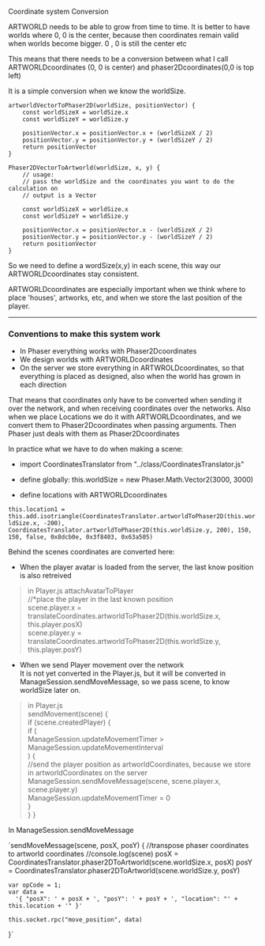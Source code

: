 Coordinate system Conversion

ARTWORLD needs to be able to grow from time to time. It is better to have worlds where 0, 0 is the center, because then coordinates remain valid when worlds become bigger. 0 , 0 is still the center etc

This means that there needs to be a conversion between what I call ARTWORLDcoordinates (0, 0 is center) and phaser2Dcoordinates(0,0 is top left)

It is a simple conversion when we know the worldSize.

    artworldVectorToPhaser2D(worldSize, positionVector) {
        const worldSizeX = worldSize.x
        const worldSizeY = worldSize.y

        positionVector.x = positionVector.x + (worldSizeX / 2)
        positionVector.y = positionVector.y + (worldSizeY / 2)
        return positionVector
    }

    Phaser2DVectorToArtworld(worldSize, x, y) {
        // usage:
        // pass the worldSize and the coordinates you want to do the calculation on
        // output is a Vector

        const worldSizeX = worldSize.x
        const worldSizeY = worldSize.y

        positionVector.x = positionVector.x - (worldSizeX / 2)
        positionVector.y = positionVector.y - (worldSizeY / 2)
        return positionVector
    }

So we need to define a wordSize(x,y) in each scene, this way our ARTWORLDcoordinates stay consistent.

ARTWORLDcoordinates are especially important when we think where to place 'houses', artworks, etc, and when we store the last position of the player.

---

### Conventions to make this system work

- In Phaser everything works with Phaser2Dcoordinates
- We design worlds with ARTWORLDcoordinates
- On the server we store everything in ARTWROLDcoordinates, so that everything is placed as designed, also when the world has grown in each direction

That means that coordinates only have to be converted when sending it over the network, and when receiving coordinates over the networks.
Also when we place Locations we do it with ARTWORLDcoordinates, and we convert them to Phaser2Dcoordinates when passing arguments. Then Phaser just deals with them as Phaser2Dcoordinates

In practice what we have to do when making a scene:

- import CoordinatesTranslator from "../class/CoordinatesTranslator.js"

- define globally: this.worldSize = new Phaser.Math.Vector2(3000, 3000)

- define locations with ARTWORLDcoordinates

`this.location1 = this.add.isotriangle(CoordinatesTranslator.artworldToPhaser2D(this.worldSize.x, -200), CoordinatesTranslator.artworldToPhaser2D(this.worldSize.y, 200), 150, 150, false, 0x8dcb0e, 0x3f8403, 0x63a505)`

Behind the scenes coordinates are converted here:

- When the player avatar is loaded from the server, the last know position is also retreived

> in Player.js attachAvatarToPlayer  
> //\*place the player in the last known position  
> scene.player.x = translateCoordinates.artworldToPhaser2D(this.worldSize.x, this.player.posX)  
> scene.player.y = translateCoordinates.artworldToPhaser2D(this.worldSize.y, this.player.posY)

- When we send Player movement over the network  
  It is not yet converted in the Player.js, but it will be converted in ManageSession.sendMoveMessage, so we pass scene, to know worldSize later on.

> in Player.js  
> sendMovement(scene) {  
>  if (scene.createdPlayer) {  
>  if (  
>  ManageSession.updateMovementTimer > ManageSession.updateMovementInterval  
>  ) {  
>  //send the player position as artworldCoordinates, because we store in artworldCoordinates on the server  
>  ManageSession.sendMoveMessage(scene, scene.player.x, scene.player.y)  
>  ManageSession.updateMovementTimer = 0  
>  }  
>  }
> }

In ManageSession.sendMoveMessage

`sendMoveMessage(scene, posX, posY) {
//transpose phaser coordinates to artworld coordinates
//console.log(scene)
posX = CoordinatesTranslator.phaser2DToArtworld(scene.worldSize.x, posX)
posY = CoordinatesTranslator.phaser2DToArtworld(scene.worldSize.y, posY)

    var opCode = 1;
    var data =
      '{ "posX": ' + posX + ', "posY": ' + posY + ', "location": "' + this.location + '" }'

    this.socket.rpc("move_position", data)

}`
